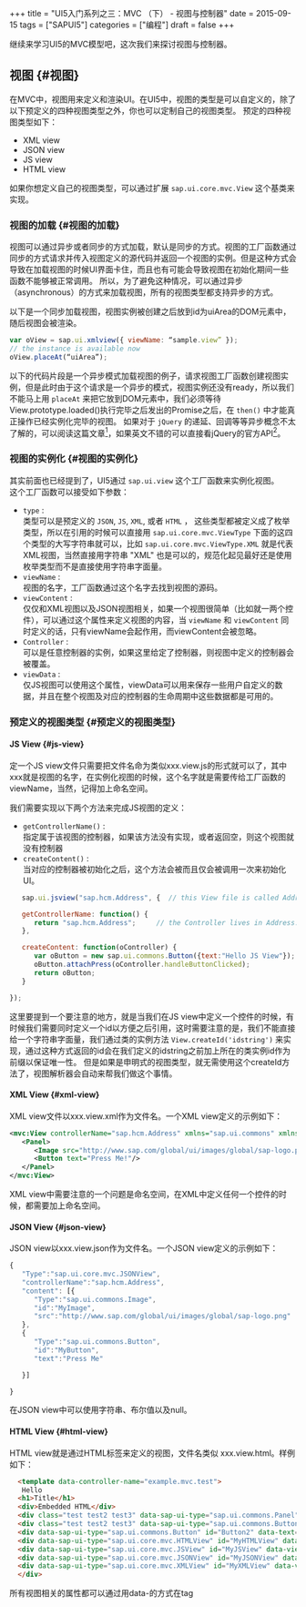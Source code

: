 +++
title = "UI5入门系列之三：MVC （下） - 视图与控制器"
date = 2015-09-15
tags = ["SAPUI5"]
categories = ["编程"]
draft = false
+++

继续来学习UI5的MVC模型吧，这次我们来探讨视图与控制器。
<!--more-->


## 视图 {#视图}

在MVC中，视图用来定义和渲染UI。在UI5中，视图的类型是可以自定义的，除了以下预定义的四种视图类型之外，你也可以定制自己的视图类型。
预定的四种视图类型如下：<br />

-   XML view
-   JSON view
-   JS view
-   HTML view

如果你想定义自己的视图类型，可以通过扩展 `sap.ui.core.mvc.View` 这个基类来实现。


### 视图的加载 {#视图的加载}

   视图可以通过异步或者同步的方式加载，默认是同步的方式。视图的工厂函数通过同步的方式请求并传入视图定义的源代码并返回一个视图的实例。但是这种方式会导致在加载视图的时候UI界面卡住，而且也有可能会导致视图在初始化期间一些函数不能够被正常调用。
所以，为了避免这种情况，可以通过异步（asynchronous）的方式来加载视图，所有的视图类型都支持异步的方式。

以下是一个同步加载视图，视图实例被创建之后放到id为uiArea的DOM元素中，随后视图会被渲染。

```javascript
var oView = sap.ui.xmlview({ viewName: “sample.view” });
// the instance is available now
oView.placeAt(“uiArea”);
```

以下的代码片段是一个异步模式加载视图的例子，请求视图工厂函数创建视图实例，但是此时由于这个请求是一个异步的模式，视图实例还没有ready，所以我们不能马上用 `placeAt` 来把它放到DOM元素中，我们必须等待View.prototype.loaded()执行完毕之后发出的Promise之后，在 `then()` 中才能真正操作已经实例化完毕的视图。
如果对于 `jQuery` 的递延、回调等等异步概念不太了解的，可以阅读这篇文章[^fn:1]，如果英文不错的可以直接看jQuery的官方API[^fn:2]。


### 视图的实例化 {#视图的实例化}

其实前面也已经提到了，UI5通过 `sap.ui.view` 这个工厂函数来实例化视图。<br />
这个工厂函数可以接受如下参数：<br />

-   `type` : <br />
    类型可以是预定义的 `JSON`, `JS`, `XML`, 或者 `HTML` ， 这些类型都被定义成了枚举类型，所以在引用的时候可以直接用 `sap.ui.core.mvc.ViewType` 下面的这四个类型的大写字符串就可以，比如 `sap.ui.core.mvc.ViewType.XML` 就是代表XML视图，当然直接用字符串 "XML" 也是可以的，规范化起见最好还是使用枚举类型而不是直接使用字符串字面量。
-   `viewName` : <br />
    视图的名字，工厂函数通过这个名字去找到视图的源码。
-   `viewContent` : <br />
    仅仅和XML视图以及JSON视图相关，如果一个视图很简单（比如就一两个控件），可以通过这个属性来定义视图的内容，当 `viewName` 和 `viewContent` 同时定义的话，只有viewName会起作用，而viewContent会被忽略。
-   `Controller` :<br />
    可以是任意控制器的实例，如果这里给定了控制器，则视图中定义的控制器会被覆盖。
-   `viewData` : <br />
    仅JS视图可以使用这个属性，viewData可以用来保存一些用户自定义的数据，并且在整个视图及对应的控制器的生命周期中这些数据都是可用的。


### 预定义的视图类型 {#预定义的视图类型}


#### JS View {#js-view}

定一个JS view文件只需要把文件名命为类似xxx.view.js的形式就可以了，其中xxx就是视图的名字，在实例化视图的时候，这个名字就是需要传给工厂函数的viewName，当然，记得加上命名空间。

我们需要实现以下两个方法来完成JS视图的定义：

-   `getControllerName()` : <br />
    指定属于该视图的控制器，如果该方法没有实现，或者返回空，则这个视图就没有控制器
-   `createContent()` : <br />
    当对应的控制器被初始化之后，这个方法会被而且仅会被调用一次来初始化UI。

<!--listend-->

```javascript
   sap.ui.jsview("sap.hcm.Address", {  // this View file is called Address.view.js

   getControllerName: function() {
      return "sap.hcm.Address";     // the Controller lives in Address.controller.js
   },

   createContent: function(oController) {
      var oButton = new sap.ui.commons.Button({text:"Hello JS View"});
      oButton.attachPress(oController.handleButtonClicked);
      return oButton;
   }

});
```

这里要提到一个要注意的地方，就是当我们在JS view中定义一个控件的时候，有时候我们需要同时定义一个id以方便之后引用，这时需要注意的是，我们不能直接给一个字符串字面量，我们通过类的实例方法 `View.createId('idstring')` 来实现，通过这种方式返回的id会在我们定义的idstring之前加上所在的类实例id作为前缀以保证唯一性。
但是如果是申明式的视图类型，就无需使用这个createId方法了，视图解析器会自动来帮我们做这个事情。


#### XML View {#xml-view}

XML view文件以xxx.view.xml作为文件名。一个XML view定义的示例如下：

```xml
<mvc:View controllerName="sap.hcm.Address" xmlns="sap.ui.commons" xmlns:mvc="sap.ui.core.mvc">
   <Panel>
      <Image src="http://www.sap.com/global/ui/images/global/sap-logo.png"/>
      <Button text="Press Me!"/>
   </Panel>
</mvc:View>
```

XML view中需要注意的一个问题是命名空间，在XML中定义任何一个控件的时候，都需要加上命名空间。


#### JSON View {#json-view}

JSON view以xxx.view.json作为文件名。一个JSON view定义的示例如下：

```javascript
{
   "Type":"sap.ui.core.mvc.JSONView",
   "controllerName":"sap.hcm.Address",
   "content": [{
      "Type":"sap.ui.commons.Image",
      "id":"MyImage",
      "src":"http://www.sap.com/global/ui/images/global/sap-logo.png"
   },
   {
      "Type":"sap.ui.commons.Button",
      "id":"MyButton",
      "text":"Press Me"

   }]

}
```

在JSON view中可以使用字符串、布尔值以及null。


#### HTML View {#html-view}

HTML view就是通过HTML标签来定义的视图，文件名类似 xxx.view.html。样例如下：

```HTML
  <template data-controller-name="example.mvc.test">
   Hello
  <h1>Title</h1>
  <div>Embedded HTML</div>
  <div class="test test2 test3" data-sap-ui-type="sap.ui.commons.Panel" id="myPanel">
  <div class="test test2 test3" data-sap-ui-type="sap.ui.commons.Button" id="Button1" data-text="Hello World" data-press="doIt"></div>
  <div data-sap-ui-type="sap.ui.commons.Button" id="Button2" data-text="Hello"></div>
  <div data-sap-ui-type="sap.ui.core.mvc.HTMLView" id="MyHTMLView" data-view-name="example.mvc.test2"></div>
  <div data-sap-ui-type="sap.ui.core.mvc.JSView" id="MyJSView" data-view-name="example.mvc.test2"></div>
  <div data-sap-ui-type="sap.ui.core.mvc.JSONView" id="MyJSONView" data-view-name="example.mvc.test2"></div>
  <div data-sap-ui-type="sap.ui.core.mvc.XMLView" id="MyXMLView" data-view-name="example.mvc.test2"></div>
  </div>
```

所有视图相关的属性都可以通过用data-<property name>的方式在tag <template>中定义。


## 控制器 {#控制器}

控制器用来定义业务或者页面的逻辑。控制器文件必须命名为xxx.controller.js。定义一个控制器的样例如下：

```javascript
	sap.ui.controller("sap.hcm.Address", {
   // controller logic goes here
});
```


### 生命周期 (Lifecyle Hooks) {#生命周期--lifecyle-hooks}

对于视图的不同生命周期状态，在控制器中有对应的钩子 （Hooks） 可以让我们对应于不同的状态实现一些特定的功能。
UI5提供了下面这些Hooks：

-   `onInit()` <br />
    视图被实例化时，当所有的控件已经被创建完成的时候被触发。<br />
    可以在视图显示之前做一些修改，或者做一些其他的一次性初始化工作。
-   `onExit()` <br />
    当视图被销毁的时候被触发。<br />
    一般可以用来释放资源或者最终确定一些活动的状态。
-   `onAfterRendering()` <br />
    当视图被完全渲染的时候被触发。<br />
    此时视图已经出现在DOM中了，可以用来操作DOM元素，修改一些HTML。
-   `onBeforeRendering()` <br />
    当视图被重新渲染的时候被调用，注意在视图第一次渲染的时候是不会被调用的。<br />


## 总结 {#总结}

MVC是UI5的基础开发模型，不管你有没有去刻意的了解它，但是只要你开发UI5，你肯定已经在使用它了。我个人觉得M和C应该还是比较容易理解的，按照API去定义或者用系统生成的文件框架基本上都不会有什么问题。
而问题一般都会出现在V，因为UI5里的控件太多，我们不可能掌握所有控件的用法，即使对于一些熟悉的控件，也没有机会在所有四种预定义的视图模型中都去实践一遍用法，所以很多时候，我们不知道一个控件该怎么用。
这个时候，UI5的帮助文档中的Explorer会是我们的好朋友，里面列了绝大多数常用控件的用法示例。但也有问题，这就是Explorer中基本上所有的视图都是用的XML类型定义的，所以我们还需要掌握API的阅读方法，如何转换成对应于不同视图的用法，这就需要
多多实践了。

[^fn:1]: [jQuery回调、递延对象总结（上篇）—— jQuery.Callbacks](http://www.cnblogs.com/yangjunhua/p/3508502.html)
[^fn:2]: [Category: Deferred Object](https://api.jquery.com/category/deferred-object/)

